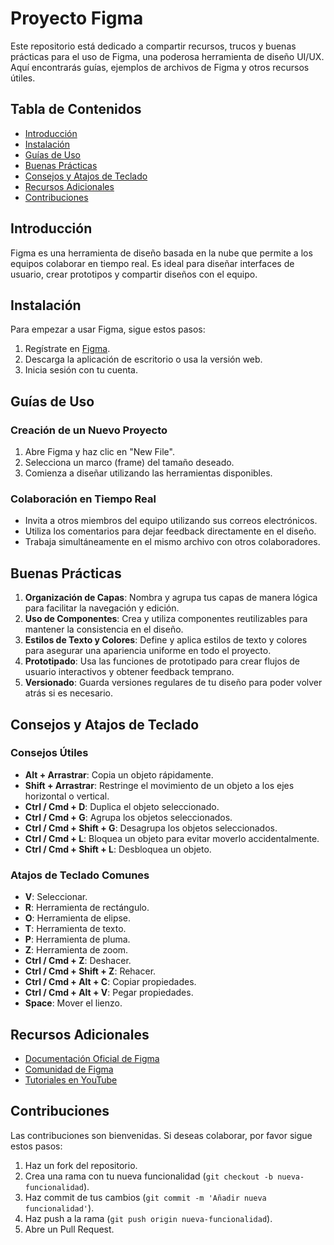 # Proyecto Figma

Este repositorio está dedicado a compartir recursos, trucos y buenas prácticas para el uso de Figma, una poderosa herramienta de diseño UI/UX. Aquí encontrarás guías, ejemplos de archivos de Figma y otros recursos útiles.

## Tabla de Contenidos

- [Introducción](#introducción)
- [Instalación](#instalación)
- [Guías de Uso](#guías-de-uso)
- [Buenas Prácticas](#buenas-prácticas)
- [Consejos y Atajos de Teclado](#consejos-y-atajos-de-teclado)
- [Recursos Adicionales](#recursos-adicionales)
- [Contribuciones](#contribuciones)


## Introducción

Figma es una herramienta de diseño basada en la nube que permite a los equipos colaborar en tiempo real. Es ideal para diseñar interfaces de usuario, crear prototipos y compartir diseños con el equipo.

## Instalación

Para empezar a usar Figma, sigue estos pasos:

1. Regístrate en [Figma](https://www.figma.com).
2. Descarga la aplicación de escritorio o usa la versión web.
3. Inicia sesión con tu cuenta.

## Guías de Uso

### Creación de un Nuevo Proyecto

1. Abre Figma y haz clic en "New File".
2. Selecciona un marco (frame) del tamaño deseado.
3. Comienza a diseñar utilizando las herramientas disponibles.

### Colaboración en Tiempo Real

- Invita a otros miembros del equipo utilizando sus correos electrónicos.
- Utiliza los comentarios para dejar feedback directamente en el diseño.
- Trabaja simultáneamente en el mismo archivo con otros colaboradores.

## Buenas Prácticas

1. **Organización de Capas**: Nombra y agrupa tus capas de manera lógica para facilitar la navegación y edición.
2. **Uso de Componentes**: Crea y utiliza componentes reutilizables para mantener la consistencia en el diseño.
3. **Estilos de Texto y Colores**: Define y aplica estilos de texto y colores para asegurar una apariencia uniforme en todo el proyecto.
4. **Prototipado**: Usa las funciones de prototipado para crear flujos de usuario interactivos y obtener feedback temprano.
5. **Versionado**: Guarda versiones regulares de tu diseño para poder volver atrás si es necesario.

## Consejos y Atajos de Teclado

### Consejos Útiles

- **Alt + Arrastrar**: Copia un objeto rápidamente.
- **Shift + Arrastrar**: Restringe el movimiento de un objeto a los ejes horizontal o vertical.
- **Ctrl / Cmd + D**: Duplica el objeto seleccionado.
- **Ctrl / Cmd + G**: Agrupa los objetos seleccionados.
- **Ctrl / Cmd + Shift + G**: Desagrupa los objetos seleccionados.
- **Ctrl / Cmd + L**: Bloquea un objeto para evitar moverlo accidentalmente.
- **Ctrl / Cmd + Shift + L**: Desbloquea un objeto.

### Atajos de Teclado Comunes

- **V**: Seleccionar.
- **R**: Herramienta de rectángulo.
- **O**: Herramienta de elipse.
- **T**: Herramienta de texto.
- **P**: Herramienta de pluma.
- **Z**: Herramienta de zoom.
- **Ctrl / Cmd + Z**: Deshacer.
- **Ctrl / Cmd + Shift + Z**: Rehacer.
- **Ctrl / Cmd + Alt + C**: Copiar propiedades.
- **Ctrl / Cmd + Alt + V**: Pegar propiedades.
- **Space**: Mover el lienzo.

## Recursos Adicionales

- [Documentación Oficial de Figma](https://help.figma.com)
- [Comunidad de Figma](https://www.figma.com/community)
- [Tutoriales en YouTube](https://www.youtube.com/results?search_query=figma+tutorials)

## Contribuciones

Las contribuciones son bienvenidas. Si deseas colaborar, por favor sigue estos pasos:

1. Haz un fork del repositorio.
2. Crea una rama con tu nueva funcionalidad (`git checkout -b nueva-funcionalidad`).
3. Haz commit de tus cambios (`git commit -m 'Añadir nueva funcionalidad'`).
4. Haz push a la rama (`git push origin nueva-funcionalidad`).
5. Abre un Pull Request.



